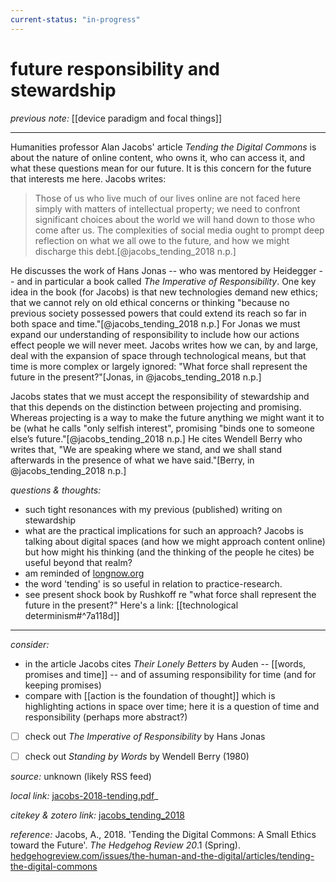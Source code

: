 ```yaml
---
current-status: "in-progress"
---
```


# future responsibility and stewardship

_previous note:_ [[device paradigm and focal things]]

---

Humanities professor Alan Jacobs' article _Tending the Digital Commons_ is about the nature of online content, who owns it, who can access it, and what these questions mean for our future. It is this concern for the future that interests me here. Jacobs writes:

>Those of us who live much of our lives online are not faced here simply with matters of intellectual property; we need to confront significant choices about the world we will hand down to those who come after us. The complexities of social media ought to prompt deep reflection on what we all owe to the future, and how we might discharge this debt.[@jacobs_tending_2018 n.p.]

He discusses the work of Hans Jonas -- who was mentored by Heidegger -- and in particular a book called _The Imperative of Responsibility_. One key idea in the book (for Jacobs) is that new technologies demand new ethics; that we cannot rely on old ethical concerns or thinking "because no previous society possessed powers that could extend its reach so far in both space and time."[@jacobs_tending_2018 n.p.] For Jonas we must expand our understanding of responsibility to include how our actions effect people we will never meet. Jacobs writes how we can, by and large, deal with the expansion of space through technological means, but that time is more complex or largely ignored: "What force shall represent the future in the present?"[Jonas, in @jacobs_tending_2018 n.p.]

Jacobs states that we must accept the responsibility of stewardship and that this depends on the distinction between projecting and promising. Whereas projecting is a way to make the future anything we might want it to be (what he calls "only selfish interest", promising "binds one to someone else’s future."[@jacobs_tending_2018 n.p.] He cites Wendell Berry who writes that, "We are speaking where we stand, and we shall stand afterwards in the presence of what we have said."[Berry, in @jacobs_tending_2018 n.p.]

_questions & thoughts:_

- such tight resonances with my previous (published) writing on stewardship
- what are the practical implications for such an approach? Jacobs is talking about digital spaces (and how we might approach content online) but how might his thinking (and the thinking of the people he cites) be useful beyond that realm? 
- am reminded of [longnow.org](http://longnow.org)
- the word 'tending' is so useful in relation to practice-research. 
- see present shock book by Rushkoff re "what force shall represent the future in the present?" Here's a link: [[technological determinism#^7a118d]]

--- 

_consider:_

- in the article Jacobs cites _Their Lonely Betters_ by Auden -- [[words, promises and time]] -- and of assuming responsibility for time (and for keeping promises)
- compare with [[action is the foundation of thought]] which is highlighting actions in space over time; here it is a question of time and responsibility (perhaps more abstract?)
- [ ] check out _The Imperative of Responsibility_ by Hans Jonas
- [ ] check out _Standing by Words_ by Wendell Berry (1980)


_source:_ unknown (likely RSS feed)

_local link:_ [jacobs-2018-tending.pdf](hook://file/ln8r8TlOb?p=c2tlbGxpcy9Eb3dubG9hZHM=&n=jacobs-2018-tending.pdf)_

_citekey & zotero link:_ [jacobs_tending_2018](zotero://select/items/1_35HBH6EZ)

_reference:_ Jacobs, A., 2018. 'Tending the Digital Commons: A Small Ethics toward the Future'. _The Hedgehog Review 20_.1 (Spring). [hedgehogreview.com/issues/the-human-and-the-digital/articles/tending-the-digital-commons](https://hedgehogreview.com/issues/the-human-and-the-digital/articles/tending-the-digital-commons)


